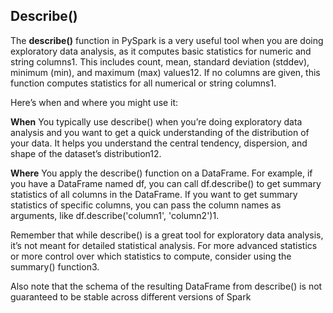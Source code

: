 ## Describe()
The **describe()** function in PySpark is a very useful tool when you are doing exploratory data analysis, as it computes basic statistics for numeric and string columns1. 
This includes 
count, mean, standard deviation (stddev), minimum (min), and maximum (max) values12. 
If no columns are given, this function computes statistics for all numerical or string columns1.

Here’s when and where you might use it:

**When**
You typically use describe() when you’re doing exploratory data analysis and you want to get a quick understanding of the distribution of your data. It helps you understand the central tendency, dispersion, and shape of the dataset’s distribution12.

**Where**
You apply the describe() function on a DataFrame. For example, if you have a DataFrame named df, you can call df.describe() to get summary statistics of all columns in the DataFrame. If you want to get summary statistics of specific columns, you can pass the column names as arguments, like df.describe('column1', 'column2')1.

Remember that while describe() is a great tool for exploratory data analysis, it’s not meant for detailed statistical analysis. For more advanced statistics or more control over which statistics to compute, consider using the summary() function3. 

Also note that the schema of the resulting DataFrame from describe() is not guaranteed to be stable across different versions of Spark